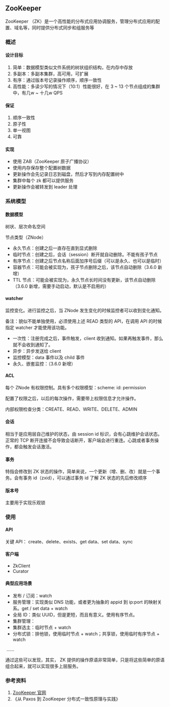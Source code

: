 ## ZooKeeper

ZooKeeper （ZK）是一个高性能的分布式应用协调服务，管理分布式应用的配置、域名等，同时提供分布式同步和组服务等

### 概述

#### 设计目标

1. 简单：数据模型类似文件系统的树状组织结构，在内存中存放
2. 多副本：多副本集群，高可用，可扩展
3. 有序：通过版本号记录操作顺序，顺序一致性
4.  高性能：多读少写的情况下（10:1）性能很好，在 3 ~ 13 个节点组成的集群中，有几w ~ 十几w QPS

#### 保证

1. 顺序一致性
2. 原子性
3. 单一视图
4. 可靠

#### 实现

- 使用 ZAB（ZooKeeper 原子广播协议）
- 使用内存保存整个配置树数据
- 更新操作会先记录日志到磁盘，然后才写到内存配置树中
- 集群中每个 zk 都可以提供服务
- 更新操作会被转发到 leader 处理

### 系统模型

#### 数据模型

树状、层次命名空间

节点类型（ZNode）

- 永久节点：创建之后一直存在直到显式删除
- 临时节点：创建之后，会话（session）断开就自动删除。不能有孩子节点
- 有序节点：创建之后节点名称后面加序号后缀（可以是永久、也可以是临时）
- 容器节点：可能会被实现为，孩子节点删除之后，该节点自动删除（3.6.0 新增）
- TTL 节点：可能会被实现为，永久节点长时间没有更新，该节点自动删除（3.6.0 新增，需要手动启动，默认是不启用的）

#### watcher

监控变化。进行监控之后，当 ZNode 发生变化的时候监控者可以收到变化通知。

备注：貌似不能单独使用，必须使用上述 READ 类型的 API，在调用 API 的时候指定 watcher 才能使用该功能。

- 一次性：注册完成之后，事件触发，client 收到通知。如果再触发事件，那么就不会收到通知了。
- 异步：异步发送给 client
- 监控模型：data 事件以及 child 事件
- 永久、嵌套监控：（3.6.0 新增）

#### ACL

每个 ZNode 有权限控制。具有多个权限模型：scheme: id: permission

配置了权限之后，以后的每次操作，需要带上权限信息才允许操作。

内部权限检查分类：CREATE、READ、WRITE、DELETE、ADMIN

#### 会话

相当于是应用层自己维护的状态，由 session id 标识，会有心跳维护会话状态。正常的 TCP 断开连接不会导致会话断开，客户端会进行重连。心跳或者事务操作，都会触发会话激活。

#### 事务

特指会修改到 ZK 状态的操作，简单来说，一个更新（增、删、改）就是一个事务。会有事务 id（zxid），可以通过事务 id 了解 ZK 状态的先后修改顺序

#### 版本号

主要用于实现乐观锁

### 使用

#### API

关键 API： create、delete、exists、get data、set data、sync

#### 客户端

- ZkClient
- Curator

#### 典型应用场景

- 发布 / 订阅：watch
- 服务管理：实现类似 DNS 功能，或者更为抽象的 appid 到 ip:port 的映射关系。get / set data + watch
- 全局 ID：类似 UUID，但是更短，而且有意义。使用有序节点。
- 集群管理：
- 集群选主：临时节点 + watch
- 分布式锁：排他锁，使用临时节点 + watch；共享锁，使用临时有序节点 + watch

​    ......

通过这些可以发现，其实， ZK 提供的操作原语非常简单，只是将这些简单的原语组合起来，就可以实现很多上层服务。

### 参考资料

1. [ZooKeeper 官网]( https://zookeeper.apache.org/ )
2. 《从 Paxos 到 ZooKeeper 分布式一致性原理与实践》